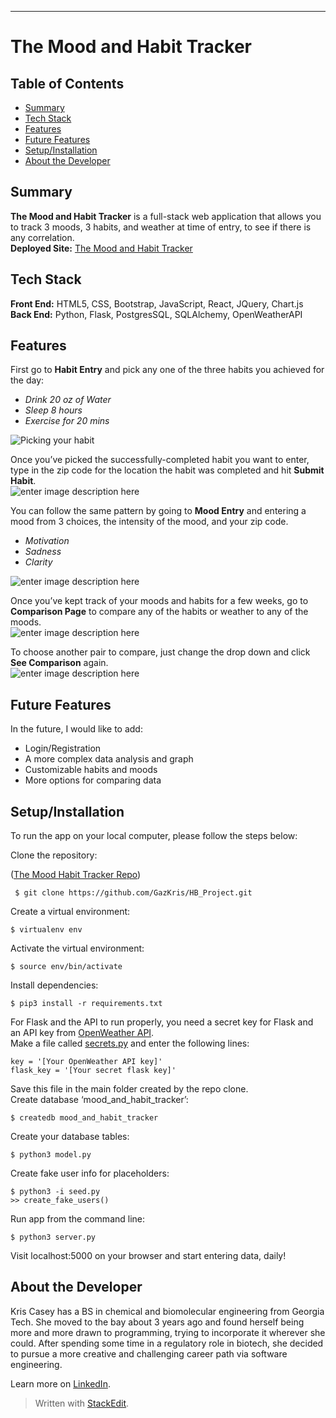 
---

<h1 id="the-mood-and-habit-tracker"><strong>The Mood and Habit Tracker</strong></h1>
<h2 id="table-of-contents"><strong>Table of Contents</strong></h2>
<ul>
<li><a href="https://github.com/GazKris/HB_Project/blob/master/README.md#summary">Summary</a></li>
<li><a href="https://github.com/GazKris/HB_Project/blob/master/README.md#tech-stack">Tech Stack</a></li>
<li><a href="https://github.com/GazKris/HB_Project/blob/master/README.md#features">Features</a></li>
<li><a href="https://github.com/GazKris/HB_Project/blob/master/README.md#future-features">Future Features</a></li>
<li><a href="https://github.com/GazKris/HB_Project/blob/master/README.md#setupinstallation">Setup/Installation</a></li>
<li><a href="https://github.com/GazKris/HB_Project/blob/master/README.md#about-the-developer">About the Developer</a></li>
</ul>
<h2 id="summary"><strong>Summary</strong></h2>
<p><strong>The Mood and Habit Tracker</strong> is a full-stack web application that allows you to track 3 moods, 3 habits, and weather at time of entry, to see if there is any correlation.<br>
<strong>Deployed Site:</strong> <a href="http://moodsandhabits.com/">The Mood and Habit Tracker</a></p>
<h2 id="tech-stack"><strong>Tech Stack</strong></h2>
<p><strong>Front End:</strong> HTML5, CSS, Bootstrap, JavaScript, React, JQuery, Chart.js<br>
<strong>Back End:</strong> Python, Flask, PostgresSQL, SQLAlchemy, OpenWeatherAPI</p>
<h2 id="features"><strong>Features</strong></h2>
<p>First go to <strong>Habit Entry</strong> and pick any one of the three habits you achieved for the day:</p>
<ul>
<li><em>Drink 20 oz of Water</em></li>
<li><em>Sleep 8 hours</em></li>
<li><em>Exercise for 20 mins</em></li>
</ul>
<p><img src="http://g.recordit.co/z1qoAIbQFS.gif" alt="Picking your habit"></p>
<p>Once you’ve picked the successfully-completed habit you want to enter, type in the zip code for the location the habit was completed and hit <strong>Submit Habit</strong>.<br>
<img src="http://g.recordit.co/hS7j08XFNP.gif" alt="enter image description here"></p>
<p>You can follow the same pattern by going to <strong>Mood Entry</strong> and entering a mood from 3 choices, the intensity of the mood, and your zip code.</p>
<ul>
<li><em>Motivation</em></li>
<li><em>Sadness</em></li>
<li><em>Clarity</em></li>
</ul>
<p><img src="http://g.recordit.co/olEV7J27UR.gif" alt="enter image description here"></p>
<p>Once you’ve kept track of your moods and habits for a few weeks, go to <strong>Comparison Page</strong> to compare any of the habits or weather to any of the moods.<br>
<img src="http://g.recordit.co/Hd1V5qzPDp.gif" alt="enter image description here"></p>
<p>To choose another pair to compare, just change the drop down and click <strong>See Comparison</strong> again.<br>
<img src="http://g.recordit.co/mVKJu5IXMG.gif" alt="enter image description here"></p>
<h2 id="future-features"><strong>Future Features</strong></h2>
<p>In the future, I would like to add:</p>
<ul>
<li>Login/Registration</li>
<li>A more complex data analysis and graph</li>
<li>Customizable habits and moods</li>
<li>More options for comparing data</li>
</ul>
<h2 id="setupinstallation"><strong>Setup/Installation</strong></h2>
<p>To run the app on your local computer, please follow the steps below:</p>
<p>Clone the repository:</p>
<p>(<a href="https://github.com/GazKris/HB_Project.git">The Mood Habit Tracker Repo</a>)</p>
<pre><code> $ git clone https://github.com/GazKris/HB_Project.git
</code></pre>
<p>Create a virtual environment:</p>
<pre><code>$ virtualenv env
</code></pre>
<p>Activate the virtual environment:</p>
<pre><code>$ source env/bin/activate
</code></pre>
<p>Install dependencies:</p>
<pre><code>$ pip3 install -r requirements.txt
</code></pre>
<p>For Flask and the API to run properly, you need a secret key for Flask and an API key from <a href="https://openweathermap.org/api">OpenWeather API</a>.<br>
Make a file called <a href="http://secrets.py">secrets.py</a> and enter the following lines:</p>
<pre><code>key = '[Your OpenWeather API key]'
flask_key = '[Your secret flask key]'
</code></pre>
<p>Save this file in the main folder created by the repo clone.<br>
Create database ‘mood_and_habit_tracker’:</p>
<pre><code>$ createdb mood_and_habit_tracker
</code></pre>
<p>Create your database tables:</p>
<pre><code>$ python3 model.py
</code></pre>
<p>Create fake user info for placeholders:</p>
<pre><code>$ python3 -i seed.py
&gt;&gt; create_fake_users()
</code></pre>
<p>Run app from the command line:</p>
<pre><code>$ python3 server.py
</code></pre>
<p>Visit localhost:5000 on your browser and start entering data, daily!</p>
<h2 id="about-the-developer"><strong>About the Developer</strong></h2>
<p>Kris Casey has a BS in chemical and biomolecular engineering from Georgia Tech. She moved to the bay about 3 years ago and found herself being more and more drawn to programming, trying to incorporate it wherever she could. After spending some time in a regulatory role in biotech, she decided to pursue a more creative and challenging career path via software engineering.</p>
<p>Learn more on <a href="https://www.linkedin.com/in/kriscaseybiotech/">LinkedIn</a>.</p>
<blockquote>
<p>Written with <a href="https://stackedit.io/">StackEdit</a>.</p>
</blockquote>

